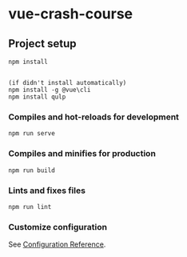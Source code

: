# vue-crash-course

## Project setup
```
npm install


(if didn't install automatically)
npm install -g @vue\cli 
npm install qulp

```

### Compiles and hot-reloads for development
```
npm run serve
```

### Compiles and minifies for production
```
npm run build
```

### Lints and fixes files
```
npm run lint
```

### Customize configuration
See [Configuration Reference](https://cli.vuejs.org/config/).
